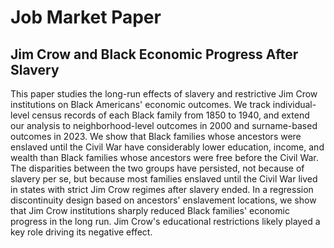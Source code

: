 # Job Market Paper
## Jim Crow and Black Economic Progress After Slavery
This paper studies the long-run effects of slavery and restrictive Jim Crow institutions on Black Americans' economic outcomes. We track individual-level census records of each Black family from 1850 to 1940, and extend our analysis to neighborhood-level outcomes in 2000 and surname-based outcomes in 2023. We show that Black families whose ancestors were enslaved until the Civil War have considerably lower education, income, and wealth  than Black families whose ancestors were free before the Civil War. The disparities between the two groups have persisted, not because of slavery per se, but because most families enslaved until the Civil War lived in states with strict Jim Crow regimes after slavery ended. In a regression discontinuity design based on ancestors' enslavement locations, we show that Jim Crow institutions sharply reduced Black families' economic progress in the long run. Jim Crow's educational restrictions likely played a key role driving its negative effect.
